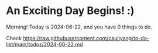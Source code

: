 # An Exciting Day Begins! :)

Morning! Today is 2024-06-22, and you have 0 things to do.

Check https://raw.githubusercontent.com/cauliyang/to-do-list/main/todos/2024-06-22.md